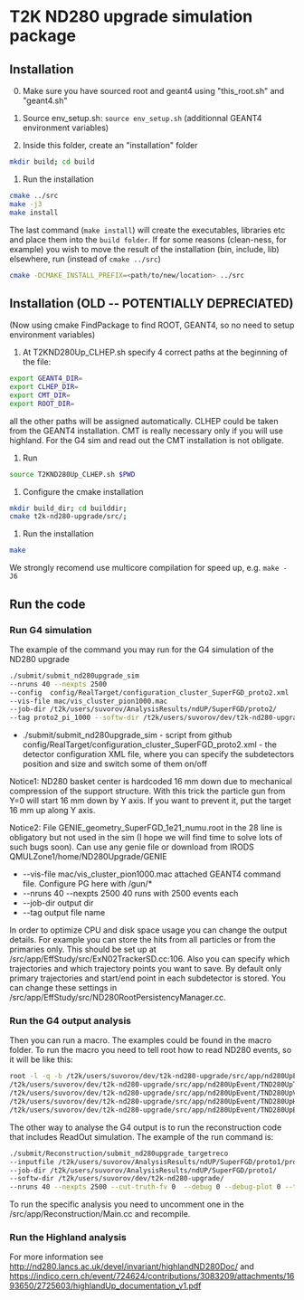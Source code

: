 # T2K ND280 upgrade simulation package

## Installation

0. Make sure you have sourced root and geant4 using "this_root.sh" and "geant4.sh"

1. Source env_setup.sh: `source env_setup.sh` (additionnal GEANT4 environment variables)

1. Inside this folder, create an "installation" folder

```bash
mkdir build; cd build
```

1. Run the installation

```bash
cmake ../src
make -j3
make install
```

The last command (`make install`) will create the executables, libraries etc and place them into the `build folder`.
If for some reasons (clean-ness, for example) you wish to move the result of the installation (bin, include, lib) elsewhere, run (instead of `cmake ../src`)

```bash
cmake -DCMAKE_INSTALL_PREFIX=<path/to/new/location> ../src
```

## Installation (OLD -- POTENTIALLY DEPRECIATED)

(Now using cmake FindPackage to find ROOT, GEANT4, so no need to setup environment variables)

1. At T2KND280Up_CLHEP.sh specify 4 correct paths at the beginning of the file:

```bash
export GEANT4_DIR=
export CLHEP_DIR=
export CMT_DIR=
export ROOT_DIR=
```

all the other paths will be assigned automatically. CLHEP could be taken from the GEANT4 installation. CMT is really necessary only if you will use highland. For the G4 sim and read out the CMT installation is not obligate.

1. Run 

```bash
source T2KND280Up_CLHEP.sh $PWD
```

1. Configure the cmake installation

```bash
mkdir build_dir; cd builddir;
cmake t2k-nd280-upgrade/src/;
```

1. Run the installation

```bash
make
```

We strongly recomend use multicore compilation for speed up, e.g. `make -J6`

## Run the code

### Run G4 simulation
The example of the command you may run for the G4 simulation of the ND280 upgrade
```bash
./submit/submit_nd280upgrade_sim 
--nruns 40 --nexpts 2500 
--config  config/RealTarget/configuration_cluster_SuperFGD_proto2.xml 
--vis-file mac/vis_cluster_pion1000.mac
--job-dir /t2k/users/suvorov/AnalysisResults/ndUP/SuperFGD/proto2/ 
--tag proto2_pi_1000 --softw-dir /t2k/users/suvorov/dev/t2k-nd280-upgrade/
```
- ./submit/submit_nd280upgrade_sim - script from github
config/RealTarget/configuration_cluster_SuperFGD_proto2.xml - the detector configuration XML file, where you can specify the subdetectors position and size and switch some of them on/off

Notice1: ND280 basket center is hardcoded 16 mm down due to mechanical compression of the support structure. With this trick the particle gun from Y=0 will start 16 mm down by Y axis. If you want to prevent it, put the target 16 mm up along Y axis.


Notice2: File GENIE_geometry_SuperFGD_1e21_numu.root in the 28 line is obligatory but not used in the sim (I hope we will find time to solve lots of such bugs soon). Can use any genie file or download from IRODS QMULZone1/home/ND280Upgrade/GENIE

- --vis-file mac/vis_cluster_pion1000.mac attached GEANT4 command file. Configure PG here with /gun/*
- --nruns 40 --nexpts 2500 40 runs with 2500 events each
- --job-dir output dir
- --tag output file name

In order to optimize CPU and disk space usage you can change the output details. For example you can store the hits from all particles or from the primaries only. This should be set up at /src/app/EffStudy/src/ExN02TrackerSD.cc:106. Also you can specify which trajectories and which trajectory points you want to save. By default only primary trajectories and start/end point in each subdetector is stored. You can change these settings in /src/app/EffStudy/src/ND280RootPersistencyManager.cc.

### Run the G4 output analysis
Then you can run a macro. The examples could be found in the macro folder. To run the macro you need to tell root how to read ND280 events, so it will be like this:
```bash
root -l -q -b /t2k/users/suvorov/dev/t2k-nd280-upgrade/src/app/nd280UpEvent/TND280UpTrackPoint.cc+ 
/t2k/users/suvorov/dev/t2k-nd280-upgrade/src/app/nd280UpEvent/TND280UpTrack.cc+ 
/t2k/users/suvorov/dev/t2k-nd280-upgrade/src/app/nd280UpEvent/TND280UpVertex.cc+ 
/t2k/users/suvorov/dev/t2k-nd280-upgrade/src/app/nd280UpEvent/TND280UpHit.cc+ 
/t2k/users/suvorov/dev/t2k-nd280-upgrade/src/app/nd280UpEvent/TND280UpEvent.cc+ 'macro/your_macro.C’
```
The other way to analyse the G4 output is to run the reconstruction code that includes ReadOut simulation. The example of the run command is:
```bash
./submit/Reconstruction/submit_nd280upgrade_targetreco 
--inputfile /t2k/users/suvorov/AnalysisResults/ndUP/SuperFGD/proto1/proto1_p_1000MeV_c12-50000.root 
--job-dir /t2k/users/suvorov/AnalysisResults/ndUP/SuperFGD/proto1/ 
--softw-dir /t2k/users/suvorov/dev/t2k-nd280-upgrade/ 
--nruns 40 --nexpts 2500 --cut-truth-fv 0  --debug 0 --debug-plot 0 --tag proto1_p_1000_c12_noCT

```
To run the specific analysis you need to uncomment one in the /src/app/Reconstruction/Main.cc and recompile.

### Run the Highland analysis

For more information see
http://nd280.lancs.ac.uk/devel/invariant/highlandND280Doc/
and 
https://indico.cern.ch/event/724624/contributions/3083209/attachments/1693650/2725603/highlandUp_documentation_v1.pdf
